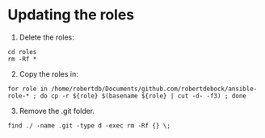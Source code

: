 # Updating the roles

1. Delete the roles:

```shell
cd roles
rm -Rf *
```

2. Copy the roles in:

```shell
for role in /home/robertdb/Documents/github.com/robertdebock/ansible-role-* ; do cp -r ${role} $(basename ${role} | cut -d- -f3) ; done
```

3. Remove the .git folder.

```
find ./ -name .git -type d -exec rm -Rf {} \;
```
